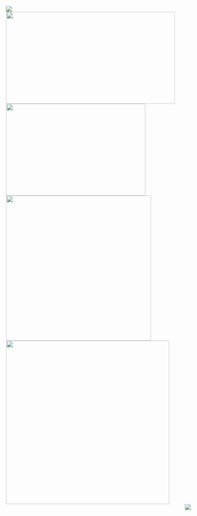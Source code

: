 <div align="left"> <img src="https://github-profile-trophy.vercel.app/?username=ivangong24&theme=onedark&rank=SSS,SS,S,AAA,AA,A,B,C" /> </div>
<div> <img width="460px" height="250px" src="https://github-readme-stats-three-smoky-44.vercel.app/api?username=ivangong24&hide_title=true&hide_border=true&show_icons=true&line_height=21&text_color=000&bg_color=0,ea6161,ffc64d,fffc4d,52fa5a&theme=graywhite" /> 
<img width="380px" height="250px" src="https://github-readme-stats.vercel.app/api/top-langs/?username=ivangong24&hide=html&hide_title=true&hide_border=true&layout=compact&langs_count=6&text_color=000&icon_color=fff&bg_color=0,52fa5a,4dfcff,c64dff&theme=graywhite" /> </div> 
<div align="left"> <img width="395px" src="https://streak-stats.demolab.com/?user=ivangong24&theme=gotham" /> <img width="445px" src="https://github-readme-activity-graph.vercel.app/graph?username=ivangong24&theme=react-dark" /> </div>
<div align="right"> <img src="https://komarev.com/ghpvc/?username=ivangong24" /> </div>
